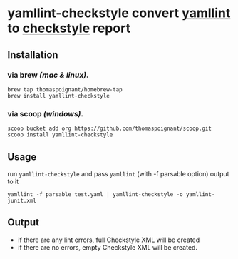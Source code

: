 # yamllint-checkstyle convert [yamllint](https://github.com/adrienverge/yamllint) to [checkstyle](https://checkstyle.sourceforge.io/releasenotes.html) report

## Installation

### via brew  _(mac & linux)_.
```shell script
brew tap thomaspoignant/homebrew-tap
brew install yamllint-checkstyle
```

### via scoop _(windows)_.
```shell script
scoop bucket add org https://github.com/thomaspoignant/scoop.git
scoop install yamllint-checkstyle
```


## Usage
run `yamllint-checkstyle` and pass `yamllint` (with -f parsable option) output to it
```shell script
yamllint -f parsable test.yaml | yamllint-checkstyle -o yamllint-junit.xml
```

## Output
- if there are any lint errors, full Checkstyle XML will be created
- if there are no errors, empty Checkstyle XML will be created.

